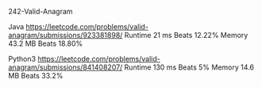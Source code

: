 242-Valid-Anagram



Java
https://leetcode.com/problems/valid-anagram/submissions/923381898/
Runtime
21 ms
Beats
12.22%
Memory
43.2 MB
Beats
18.80%

Python3
https://leetcode.com/problems/valid-anagram/submissions/841408207/
Runtime
130 ms
Beats
5%
Memory
14.6 MB
Beats
33.2%